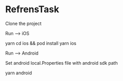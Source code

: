 # RefrensTask

Clone the project

Run --> iOS

yarn
cd ios && pod install
yarn ios

Run --> Android

Set android local.Properties file with android sdk path

yarn android
